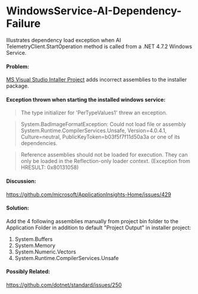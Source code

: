 # WindowsService-AI-Dependency-Failure
Illustrates dependency load exception when AI TelemetryClient.StartOperation method is called from a .NET 4.7.2 Windows Service.

#### Problem:
[MS Visual Studio Intaller Project](https://marketplace.visualstudio.com/items?itemName=VisualStudioClient.MicrosoftVisualStudio2017InstallerProjects&ssr=false) adds incorrect assemblies to the installer package.


#### Exception thrown when starting the installed windows service:
> The type initializer for 'PerTypeValues1' threw an exception.

> System.BadImageFormatException: Could not load file or assembly System.Runtime.CompilerServices.Unsafe, Version=4.0.4.1, Culture=neutral, PublicKeyToken=b03f5f7f11d50a3a or one of its dependencies.

> Reference assemblies should not be loaded for execution. They can only be loaded in the Reflection-only loader context. (Exception from HRESULT: 0x80131058)


#### Discussion:
https://github.com/microsoft/ApplicationInsights-Home/issues/429


#### Solution:
Add the 4 following assemblies manually from project bin folder to the Application Folder in addition to default  "Project Output" in installer project:
<ol>
<li>System.Buffers</li>
<li>System.Memory</li>
<li>System.Numeric.Vectors</li>
<li>System.Runtime.CompilerServices.Unsafe</li>
</ol>


#### Possibly Related:
https://github.com/dotnet/standard/issues/250
